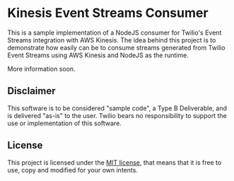 # Kinesis Event Streams Consumer

This is a sample implementation of a NodeJS consumer for Twilio's Event Streams integration with AWS Kinesis. The idea behind this project is to demonstrate how easily can be to consume streams generated from Twilio Event Streams using AWS Kinesis and NodeJS as the runtime.

More information soon.

## Disclaimer

This software is to be considered "sample code", a Type B Deliverable, and is delivered "as-is" to the user. Twilio bears no responsibility to support the use or implementation of this software.

## License

This project is licensed under the [MIT license](LICENSE), that means that it is free to use, copy and modified for your own intents.

